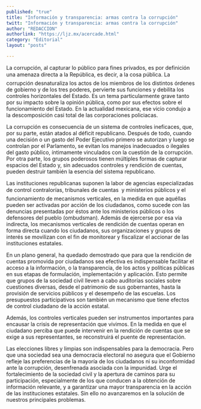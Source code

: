 ```yaml
---
published: "true"
title: "Información y transparencia: armas contra la corrupción"
twitt: "Información y transparencia: armas contra la corrupción"
author: "REDACCION"
authorlink: "https://ljz.mx/acercade.html"
category: "Editorial"
layout: "posts"

---
```



  La corrupción, al capturar lo público para fines privados, es por definición una amenaza directa a la República, es decir, a la cosa pública. La corrupción desnaturaliza los actos de los miembros de los distintos órdenes de gobierno y de los tres poderes, pervierte sus funciones y debilita los controles horizontales del Estado. Es un tema particularmente grave tanto por su impacto sobre la opinión pública, como por sus efectos sobre el funcionamiento del Estado. En la actualidad mexicana, ese vicio condujo a la descomposición casi total de las corporaciones policiacas.



  La corrupción es consecuencia de un sistema de controles ineficaces, que, por su parte, están atados al déficit republicano. Después de todo, cuando una decisión o un gasto del Poder Ejecutivo primero se autorizan y luego se controlan por el Parlamento, se evitan los manejos inadecuados o ilegales del gasto público, íntimamente vinculados con la cuestión de la corrupción. Por otra parte, los grupos poderosos tienen múltiples formas de capturar espacios del Estado y, sin adecuados controles y rendición de cuentas, pueden destruir también la esencia del sistema republicano.



  Las instituciones republicanas suponen la labor de agencias especializadas de control contralorías, tribunales de cuentas  y ministerios públicos y el funcionamiento de mecanismos verticales, en la medida en que aquéllas pueden ser activadas por acción de los ciudadanos, como sucede con las denuncias presentadas por éstos ante los ministerios públicos o los defensores del pueblo (ombudsman). Además de ejercerse por esa vía indirecta, los mecanismos verticales de rendición de cuentas operan en forma directa cuando los ciudadanos, sus organizaciones y grupos de interés se movilizan con el fin de monitorear y fiscalizar el accionar de las instituciones estatales.



  En un plano general, ha quedado demostrado que para que la rendición de cuentas promovida por ciudadanos sea efectiva es indispensable facilitar el acceso a la información, o la transparencia, de los actos y políticas públicas en sus etapas de formulación, implementación y aplicación. Esto permite que grupos de la sociedad civil lleven a cabo auditorías sociales sobre cuestiones diversas, desde el patrimonio de sus gobernantes, hasta la provisión de servicios públicos y el desempeño de las escuelas. Los presupuestos participativos son también un mecanismo que tiene efectos de control ciudadano de la acción estatal.



  Además, los controles verticales pueden ser instrumentos importantes para encausar la crisis de representación que vivimos. En la medida en que el ciudadano perciba que puede intervenir en la rendición de cuentas que se exige a sus representantes, se reconstruirá el puente de representación.



  Las elecciones libres y limpias son indispensables para la democracia. Pero que una sociedad sea una democracia electoral no asegura que el Gobierno refleje las preferencias de la mayoría de los ciudadanos ni su inconformidad ante la corrupción, desenfrenada asociada con la impunidad. Urge el fortalecimiento de la sociedad civil y la apertura de caminos para su participación, especialmente de los que conducen a la obtención de información relevante, y a garantizar una mayor transparencia en la acción de las instituciones estatales. Sin ello no avanzaremos en la solución de nuestros principales problemas.

